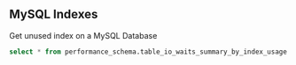 ## MySQL Indexes

Get unused index on a MySQL Database

~~~~sql
select * from performance_schema.table_io_waits_summary_by_index_usage where object_schema = 'schema_name' and count_star = 0;
~~~~
